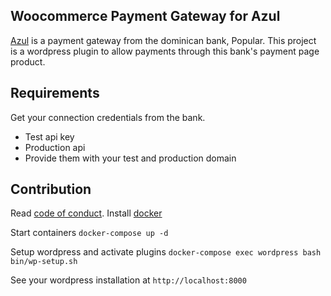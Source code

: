 ## Woocommerce Payment Gateway for Azul

[Azul](https://www.azul.com.do/Pages/es/default.aspx) is a payment gateway from the dominican bank, Popular. This project is a wordpress plugin to allow payments through this bank's payment page product.

## Requirements

Get your connection credentials from the bank. 

- Test api key
- Production api
- Provide them with your test and production domain


## Contribution

Read [code of conduct](https://www.contributor-covenant.org/version/1/4/code-of-conduct.html). Install [docker](https://docs.docker.com/install/)


Start containers
`docker-compose up -d`

Setup wordpress and activate plugins
`docker-compose exec wordpress bash bin/wp-setup.sh`

See your wordpress installation at `http://localhost:8000`
